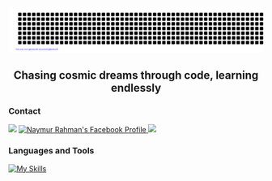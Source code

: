 <div align="center">
  
![naymur](gitartwork.svg)

</div>

<h2 align="center">Chasing cosmic dreams through code, learning endlessly</h2>

### Contact

<a target="_blank" href="https://www.linkedin.com/in/nymur-rahman-b76269178/"><img src="https://img.shields.io/badge/-LinkedIn-0077B5?style=for-the-badge&logo=Linkedin&logoColor=white"></img></a>
<a href="https://www.facebook.com/tusher2001" target="_blank">
  <img src="https://img.shields.io/badge/-Facebook-1877F2?style=for-the-badge&logo=Facebook&logoColor=white" alt="Naymur Rahman's Facebook Profile">
</a>
<a target="_blank" href="http://naymur.me/"><img src="https://img.shields.io/badge/-WEB-FF4088?style=for-the-badge&logo=Hugo&logoColor=white"></img></a>	

### Languages and Tools 
[![My Skills](https://skillicons.dev/icons?i=html,css,javascript,ts,c,cpp,react,figma,bootstrap,tailwind,express,firebase,git,github,mongodb,nodejs,postman,nextjs,vite,webstorm)](https://skillicons.dev)
